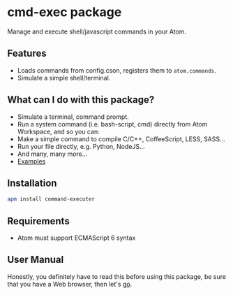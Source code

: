 
# cmd-exec package

Manage and execute shell/javascript commands in your Atom.

## Features
 - Loads commands from config.cson, registers them to `atom.commands`.
 - Simulate a simple shell/terminal.

## What can I do with this package?
 - Simulate a terminal, command prompt.
 - Run a system command (i.e. bash-script, cmd) directly from Atom Workspace, and so you can:
  - Make a simple command to compile C/C++, CoffeeScript, LESS, SASS...
  - Run your file directly, e.g. Python, NodeJS...
  - And many, many more...
 - [Examples](https://github.com/ksxatompackages/cmd-exec-documentation/blob/master/examples/index.md)

## Installation

```bash
apm install command-executer
```

## Requirements

 * Atom must support ECMAScript 6 syntax

## User Manual

Honestly, you definitely have to read this before using this package, be sure that you have a Web browser, then let's [go](https://github.com/ksxatompackages/cmd-exec-documentation/blob/master/wiki/user-manual/start.md).
